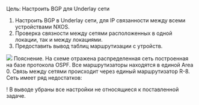 Цель: Настроить BGP для Underlay сети


1. Настроить BGP в Underlay сети, для IP связанности между всеми устройствами NXOS.
2. Проверка связности между сетями расположенных в одной локации, так и между локациями.
3. Предоставить вывод таблиц маршрутизации с утройств.

![](img/L2VPN.png)
Пояснение. На схеме отражена распределенная сеть построенная на базе протокола OSPF. Все маршрутизаторы находятся в единой Area 0. Связь между сетями происходит через единый маршрутизатор R-8.
Сеть имеет ряд недостатков:

! В выводе убраны все настройки не относящиеся к поставленной задаче.
